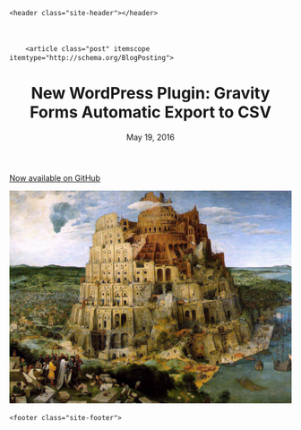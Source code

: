 <!DOCTYPE html>
<html>

  <head>
  <meta charset="utf-8">
  <meta http-equiv="X-UA-Compatible" content="IE=edge">
  <meta name="viewport" content="width=device-width, initial-scale=1">

  <title>New WordPress Plugin: Gravity Forms Automatic Export to CSV</title>
  <meta name="description" content="Now available on GitHub">

  <link rel="stylesheet" href="/css/main.css">
  <link rel="stylesheet" href="//code.jquery.com/ui/1.12.1/themes/base/jquery-ui.css">
  <link rel="canonical" href="http://localhost:4000/wordpress,/plugins/2016/05/19/new-plugin-automatic-csv-export.mdown">
  <link rel="alternate" type="application/rss+xml" title="AlexCavender.com" href="http://localhost:4000/feed.xml">
  <script src="https://code.jquery.com/jquery-1.12.0.min.js"></script>
  <script src="https://code.jquery.com/ui/1.12.1/jquery-ui.min.js" integrity="sha256-VazP97ZCwtekAsvgPBSUwPFKdrwD3unUfSGVYrahUqU=" crossorigin="anonymous"></script>
  <script src="/js/main.js"></script>
</head>


  <body>

    <header class="site-header"></header>


    
        <article class="post" itemscope itemtype="http://schema.org/BlogPosting">

  <header class="post-header">
    <h1 class="post-title" itemprop="name headline">New WordPress Plugin: Gravity Forms Automatic Export to CSV</h1>
    <p class="post-meta"><time datetime="2016-05-19T05:03:07-04:00" itemprop="datePublished">May 19, 2016</time></p>
  </header>

  <div class="post-content" itemprop="articleBody">
    <a target="_blank" href="https://github.com/alexcavender/Gravity-Forms-Automatic-Export-to-CSV">Now available on GitHub</a>


![Wordpress Automatic CSV Export](/assets/babel.jpg)


  </div>

</article>

      

    <footer class="site-footer"> 
</footer>


  </body>

</html>
